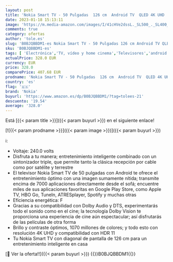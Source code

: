 ```yaml
---
layout: post
title: 'Nokia Smart TV - 50 Pulgadas  126 cm  Android TV  QLED 4K UHD  WLAN  Dolby Vision  HDR10  DVB - C/S2/T2  Netflix  Prime Video  Disney '
date: 2023-01-18 15:13:11
image: 'https://m.media-amazon.com/images/I/41cHVe2dssL._SL500_._SL400_.jpg'
comments: true
category: ofertas
author: 'tole.es'
slug: 'B0BJQBBDM1-es Nokia Smart TV - 50 Pulgadas 126 cm Android TV QLED 4K UHD...'
sku: 'B0BJQBBDM1-es'
tags: [ 'Electrónica','TV, vídeo y home cinema','Televisores','android','nokia','🇪🇸', ]
actualPrice: 328.0 EUR
currency: EUR
price: 328.0
comparePrice: 407.68 EUR
prodname: 'Nokia Smart TV - 50 Pulgadas  126 cm  Android TV  QLED 4K UHD  WLAN  Dolby Vision  HDR10  DVB - C/S2/T2  Netflix  Prime Video  Disney '
country: 'es'
flag: '🇪🇸'
brand: 'Nokia'
buyurl: 'https://www.amazon.es/dp/B0BJQBBDM1/?tag=tolees-21'
descuento: '19.54'
average: '328.0'
---
```


Está [{{< param title >}}]({{< param buyurl >}}) en el siguiente enlace!

[![{{< param prodname >}}]({{< param image >}})]({{< param buyurl >}})

ℹ️:

- Voltaje: 240.0 volts
- Disfruta a tu manera; entretenimiento inteligente combinado con un sintonizador triple, que permite tanto la clásica recepción por cable como por satélite y terrestre
- El televisor Nokia Smart TV de 50 pulgadas con Android te ofrece el entretenimiento óptimo con una imagen sumamente nítida; transmite encima de 7000 aplicaciones directamente desde el sofá; encuentre miles de sus aplicaciones favoritas en Google Play Store, como Apple TV, HBO Go, TuneIn, ATRESplayer, Spotify y muchas otras
- Eficiencia energética: F
- Gracias a su compatibilidad con Dolby Audio y DTS, experimentarás todo el sonido como en el cine; la tecnología Dolby Vision te proporciona una experiencia de cine aún espectacular; así disfrutarás de las películas de otra forma
- Brillo y contraste óptimos, 1070 millones de colores; y todo esto con resolución 4K UHD y compatibilidad con HDR 11
- Tu Nokia Smart TV con diagonal de pantalla de 126 cm para un entretenimiento inteligente en casa

[🛒 Ver la oferta!!]({{< param buyurl >}})
{{<world>}}B0BJQBBDM1{{</world>}}

